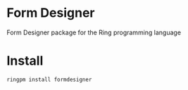 # Form Designer

Form Designer package for the Ring programming language

# Install

	ringpm install formdesigner